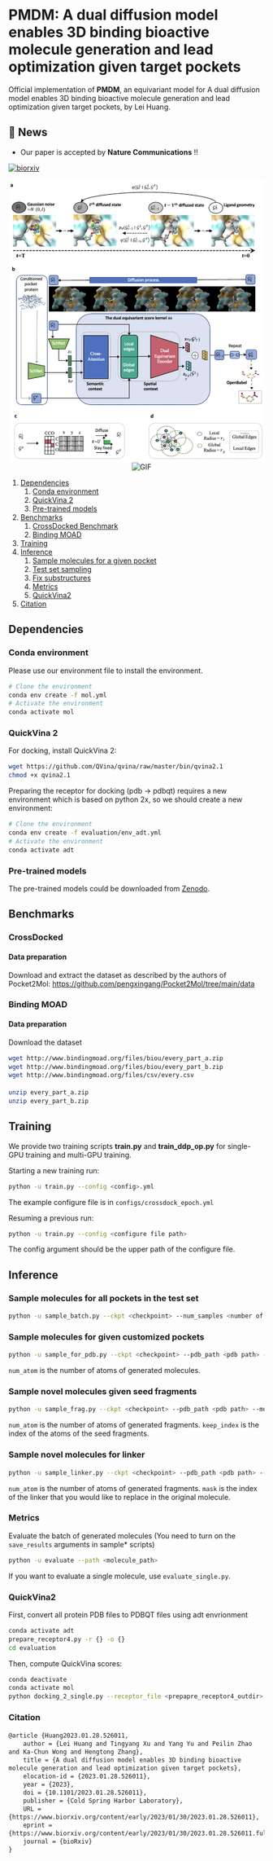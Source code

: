 # PMDM: A dual diffusion model enables 3D binding bioactive molecule generation and lead optimization given target pockets

Official implementation of **PMDM**, an equivariant model for A dual diffusion model enables 3D binding bioactive molecule generation and lead optimization given target pockets, by Lei Huang.

## 📢 News

- Our paper is accepted by **Nature Communications** !!

[![biorxiv](https://img.shields.io/badge/biorxiv-526011-AE353A.svg)](https://www.biorxiv.org/content/10.1101/2023.01.28.526011v1.abstract)

<div  align="center">  
<img src="img/model.png" width="600">
<img src="img/traj.gif" alt="GIF" width="200" style="margin-left: 20px;">
</div>

1. [Dependencies](#dependencies)
   1. [Conda environment](#conda-environment)
   2. [QuickVina 2](#quickvina-2)
   3. [Pre-trained models](#pre-trained-models)
2. [Benchmarks](#benchmarks)
   1. [CrossDocked Benchmark](#crossdocked)
   2. [Binding MOAD](#binding-moad)
4. [Training](#training)
5. [Inference](#inference)
   1. [Sample molecules for a given pocket](#sample-molecules-for-a-given-pocket)
   2. [Test set sampling](#sample-molecules-for-all-pockets-in-the-test-set)
   3. [Fix substructures](#fix-substructures)
   4. [Metrics](#metrics)
   5. [QuickVina2](#quickvina2)
6. [Citation](#citation)

## Dependencies

### Conda environment
Please use our environment file to install the environment.
```bash
# Clone the environment
conda env create -f mol.yml
# Activate the environment
conda activate mol
```
### QuickVina 2
For docking, install QuickVina 2:

```bash
wget https://github.com/QVina/qvina/raw/master/bin/qvina2.1
chmod +x qvina2.1
```

Preparing the receptor for docking (pdb -> pdbqt) requires a new environment which is based on python 2x, so we should create a new environment:
```bash
# Clone the environment
conda env create -f evaluation/env_adt.yml
# Activate the environment
conda activate adt
```
### Pre-trained models
The pre-trained models could be downloaded from [Zenodo](https://zenodo.org/record/8183747).

## Benchmarks
### CrossDocked

#### Data preparation
Download and extract the dataset as described by the authors of Pocket2Mol: https://github.com/pengxingang/Pocket2Mol/tree/main/data

### Binding MOAD
#### Data preparation
Download the dataset
```bash
wget http://www.bindingmoad.org/files/biou/every_part_a.zip
wget http://www.bindingmoad.org/files/biou/every_part_b.zip
wget http://www.bindingmoad.org/files/csv/every.csv

unzip every_part_a.zip
unzip every_part_b.zip
```

## Training
We provide two training scripts **train.py** and **train_ddp_op.py** for single-GPU training and multi-GPU training.

Starting a new training run:
```bash
python -u train.py --config <config>.yml
```
The example configure file is in `configs/crossdock_epoch.yml`

Resuming a previous run:
```bash
python -u train.py --config <configure file path>
```
The config argument should be the upper path of the configure file.

## Inference
### Sample molecules for all pockets in the test set
```bash
python -u sample_batch.py --ckpt <checkpoint> --num_samples <number of samples> --sampling_type generalized
```

### Sample molecules for given customized pockets
```bash
python -u sample_for_pdb.py --ckpt <checkpoint> --pdb_path <pdb path> --num_atom <num atom> --num_samples <number of samples> --sampling_type generalized
```
`num_atom` is the number of atoms of generated molecules.

### Sample novel molecules given seed fragments
```bash
python -u sample_frag.py --ckpt <checkpoint> --pdb_path <pdb path> --mol_file <mole file> --keep_index <seed fragments index> --num_atom <num atom> --num_samples <number of samples> --sampling_type generalized
```
`num_atom` is the number of atoms of generated fragments. `keep_index` is the index of the atoms of the seed fragments.

### Sample novel molecules for linker 
```bash
python -u sample_linker.py --ckpt <checkpoint> --pdb_path <pdb path> --mol_file <mole file> --keep_index <seed fragments index> --num_atom <num atom> --num_samples <number of samples> --sampling_type generalized
```
`num_atom` is the number of atoms of generated fragments. `mask` is the index of the linker that you would like to replace in the original molecule.

### Metrics
Evaluate the batch of generated molecules (You need to turn on the `save_results` arguments in sample* scripts)
```bash
python -u evaluate --path <molecule_path>
```

If you want to evaluate a single molecule, use `evaluate_single.py`.

### QuickVina2
First, convert all protein PDB files to PDBQT files using adt envrionment
```bash
conda activate adt
prepare_receptor4.py -r {} -o {}
cd evaluation
```
Then, compute QuickVina scores:
```bash
conda deactivate
conda activate mol
python docking_2_single.py --receptor_file <prepapre_receptor4_outdir> --sdf_file <sdf file> --out_dir <qvina_outdir>
```

### Citation
```
@article {Huang2023.01.28.526011,
	author = {Lei Huang and Tingyang Xu and Yang Yu and Peilin Zhao and Ka-Chun Wong and Hengtong Zhang},
	title = {A dual diffusion model enables 3D binding bioactive molecule generation and lead optimization given target pockets},
	elocation-id = {2023.01.28.526011},
	year = {2023},
	doi = {10.1101/2023.01.28.526011},
	publisher = {Cold Spring Harbor Laboratory},
	URL = {https://www.biorxiv.org/content/early/2023/01/30/2023.01.28.526011},
	eprint = {https://www.biorxiv.org/content/early/2023/01/30/2023.01.28.526011.full.pdf},
	journal = {bioRxiv}
}
```




